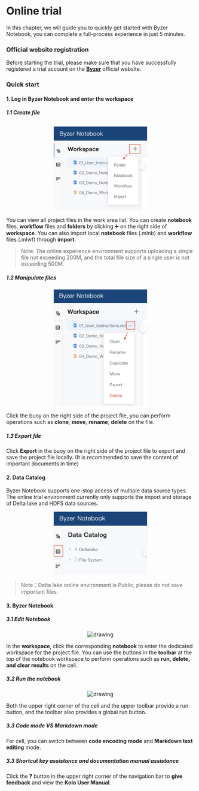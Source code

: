# Online trial

In this chapter, we will guide you to quickly get started with Byzer Notebook, you can complete a full-process experience in just 5 minutes.



### Official website registration

Before starting the trial, please make sure that you have successfully registered a trial account on the [**Byzer**](http://www.byzer.org) official website.



### Quick start

#### 1. Log in Byzer Notebook and enter the workspace

##### 1.1 Create file

<p align="center">
    <img src="https://raw.githubusercontent.com/byzer-org/byzer-doc/main/byzer-notebook/en-us/introduction/images/Workspace_create.png" alt="name"  width="250"/>
</p>

You can view all project files in the work area list. You can create **notebook** files, **workflow** files and **folders** by clicking ➕ on the right side of **workspace**. You can also import local **notebook** files (.mlnb) and **workflow** files (.mlwf) through **import**.

> Note: The online experience environment supports uploading a single file not exceeding 200M, and the total file size of a single user is not exceeding 500M.

##### 1.2 Manipulate files

<p align="center">
    <img src="https://raw.githubusercontent.com/byzer-org/byzer-doc/main/byzer-notebook/en-us/introduction/images/Workspace_edit.png" alt="drawing"  width="250"/>
</p>

Click the buoy on the right side of the project file, you can perform operations such as **clone**, **move**, **rename**, **delete** on the file.

##### 1.3 Export file

Click **Export** in the buoy on the right side of the project file to export and save the project file locally. (It is recommended to save the content of important documents in time)



#### 2. Data Catalog

Byzer Notebook supports one-stop access of multiple data source types.
The online trial environment currently only supports the import and storage of Delta lake and HDFS data sources.

<p align="center">
    <img src="https://raw.githubusercontent.com/byzer-org/byzer-doc/main/byzer-notebook/en-us/introduction/images/catalog.png" alt="drawing"  width="250"/>
</p>


> Note：Delta lake online environment is Public, please do not save important files.



#### 3. Byzer Notebook 

##### 3.1 Edit Notebook

<p align="center">
    <img src="https://raw.githubusercontent.com/byzer-org/byzer-doc/main/byzer-notebook/en-us/introduction/images/toolbar.png" alt="drawing"  width="800"/>
</p>

In the **workspace**, click the corresponding **notebook** to enter the dedicated workspace for the project file.
You can use the buttons in the **toolbar** at the top of the notebook workspace to perform operations such as **run, delete, and clear results** on the cell.

##### 3.2 Run the notebook

<p align="center">
    <img src="https://raw.githubusercontent.com/byzer-org/byzer-doc/main/byzer-notebook/en-us/introduction/images/run_button.png" alt="drawing"  width="800"/>
</p>

Both the upper right corner of the cell and the upper toolbar provide a run button, and the toolbar also provides a global run button.

##### 3.3 Code mode VS Markdown mode

For cell, you can switch between **code encoding mode** and **Markdown text editing** mode.

##### 3.3 Shortcut key assistance and documentation manual assistance

Click the **?** button in the upper right corner of the navigation bar to **give feedback** and view the **Kolo User Manual**.